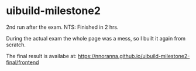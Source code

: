 # uibuild-milestone2

2nd run after the exam.
NTS: Finished in 2 hrs.

During the actual exam the whole page was a mess, so I built it again from scratch.

The final result is availabe at: https://nnoranna.github.io/uibuild-milestone2-final/frontend